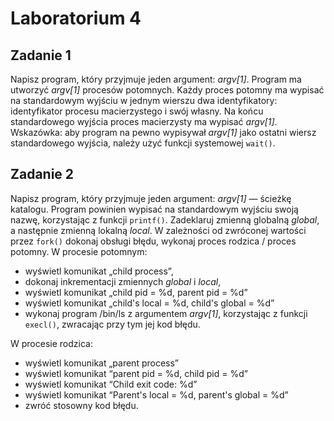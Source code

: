 # Laboratorium 4
## Zadanie 1
Napisz program, który przyjmuje jeden argument: *argv[1]*. Program ma utworzyć *argv[1]* procesów potomnych. Każdy proces potomny ma wypisać na standardowym wyjściu w jednym wierszu dwa identyfikatory: identyfikator procesu macierzystego i swój własny. Na końcu standardowego wyjścia proces macierzysty ma wypisać *argv[1]*. Wskazówka: aby program na pewno wypisywał *argv[1]* jako ostatni wiersz standardowego wyjścia, należy użyć funkcji systemowej ```wait()```.
## Zadanie 2
Napisz program, który przyjmuje jeden argument: *argv[1]* — ścieżkę katalogu. Program powinien wypisać na standardowym wyjściu swoją nazwę, korzystając z funkcji ```printf()```. Zadeklaruj zmienną globalną *global*, a następnie zmienną lokalną *local*. W zależności od zwróconej wartości przez `fork()` dokonaj obsługi błędu, wykonaj proces rodzica / proces potomny. W procesie potomnym:
  - wyświetl komunikat „child process”,
  - dokonaj inkrementacji zmiennych *global* i *local*,
  - wyświetl komunikat „child pid = %d, parent pid = %d”
  - wyświetl komunikat „child's local = %d, child's global = %d”
  - wykonaj program /bin/ls z argumentem *argv[1]*, korzystając z funkcji `execl()`, zwracając przy tym jej kod błędu.

W procesie rodzica:
  - wyświetl komunikat „parent process”
  - wyświetl komunikat “parent pid = %d, child pid = %d”
  - wyświetl komunikat “Child exit code: %d”
  - wyświetl komunikat “Parent's local = %d, parent's global = %d”
  - zwróć stosowny kod błędu.
